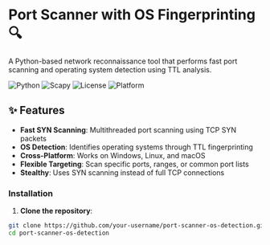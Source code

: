 # Port Scanner with OS Fingerprinting 🔍

A Python-based network reconnaissance tool that performs fast port scanning and operating system detection using TTL analysis.

![Python](https://img.shields.io/badge/Python-3.6%2B-blue)
![Scapy](https://img.shields.io/badge/Scapy-2.5.0-green)
![License](https://img.shields.io/badge/License-MIT-yellow)
![Platform](https://img.shields.io/badge/Platform-Windows%20%7C%20Linux%20%7C%20macOS-lightgrey)

## ✨ Features

- **Fast SYN Scanning**: Multithreaded port scanning using TCP SYN packets
- **OS Detection**: Identifies operating systems through TTL fingerprinting
- **Cross-Platform**: Works on Windows, Linux, and macOS
- **Flexible Targeting**: Scan specific ports, ranges, or common port lists
- **Stealthy**: Uses SYN scanning instead of full TCP connections


### Installation

1. **Clone the repository**:

```bash
git clone https://github.com/your-username/port-scanner-os-detection.git
cd port-scanner-os-detection
```

